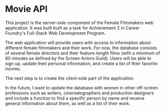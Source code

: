 # Movie API
This project is the server-side component of the Female Filmmakers web application.
It was built built as a task for Achievement 2 in Career Foundry's Full-Stack Web Development Program.

The web application will provide users with access to information about different female filmmakers and their work.
For now, the database consists of several female directors and their feature-length films (with a minimum of 80 minutes as defined by the Screen Actors Guild).
Users will be able to sign up, update their personal information, and create a list of their favorite movies.

The next step is to create the client-side part of the application.

In the future, I want to update the database with women in other off-screen professions such as writers, cinematographers and production designers and include a function to find a specific person by name and receive general information about them, as well as a list of their work.
